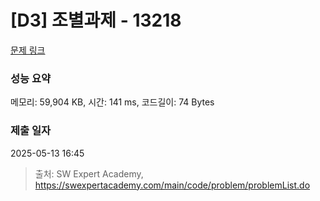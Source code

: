 # [D3] 조별과제 - 13218 

[문제 링크](https://swexpertacademy.com/main/code/problem/problemDetail.do?contestProbId=AXzjvCCq-PwDFASs) 

### 성능 요약

메모리: 59,904 KB, 시간: 141 ms, 코드길이: 74 Bytes

### 제출 일자

2025-05-13 16:45



> 출처: SW Expert Academy, https://swexpertacademy.com/main/code/problem/problemList.do